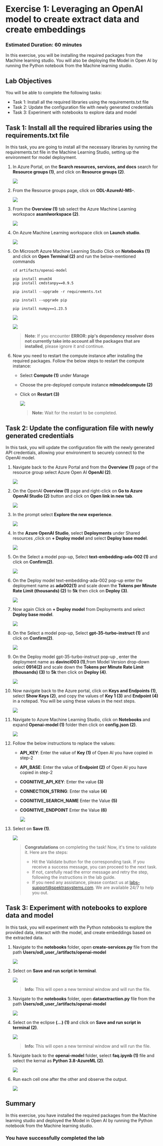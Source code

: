 # Exercise 1: Leveraging an OpenAI model to create extract data and create embeddings

### Estimated Duration: 60 minutes

In this exercise, you will be installing the required packages from the Machine learning studio. You will also be deploying the Model in Open AI by running the Python notebook from the Machine learning studio.

## Lab Objectives

You will be able to complete the following tasks:

- Task 1: Install all the required libraries using the requirements.txt file
- Task 2: Update the configuration file with newly generated credentials
- Task 3: Experiment with notebooks to explore data and model

## Task 1: Install all the required libraries using the requirements.txt file

In this task, you are going to install all the necessary libraries by running the requirements.txt file in the Machine Learning Studio, setting up the environment for model deployment.

1. In Azure Portal, on the **Search resources, services, and docs** search for **Resource groups (1)**, and click on **Resource groups (2)**.

   ![](Images/rg.png)

1. From the Resource groups page, click on **ODL-AzureAI-MS-<inject key="DeploymentID" enableCopy="false"/>**.

   ![](Images/e1t1s2.png)

1. From the **Overview (1)** tab select the Azure Machine Learning workspace **asamlworkspace<inject key="DeploymentID" enableCopy="false"/> (2)**.

   ![](Images/e1t1s3.png)
   
1. On Azure Machine Learning workspace click on **Launch studio**.

   ![](Images/e1t1s4.png)

1. On Microsoft Azure Machine Learning Studio Click on **Notebooks (1)** and click on **Open Terminal (2)** and run the below-mentioned commands

    ```
    cd artifacts/openai-model
    ```

    ```
    pip install enum34
    pip install cmdstanpy==0.9.5
    ```
   
    ```
    pip install --upgrade -r requirements.txt
    ```
    
    ```
    pip install --upgrade pip
    ```
    
    ```
    pip install numpy==1.23.5
    ```
    
    ![](Images/update1.jpg)
    
    ![](Images/piprequiremnt.png)

    > **Note**: If you encounter **ERROR: pip's dependency resolver does not currently take into account all the packages that are installed**, please ignore it and continue.

1. Now you need to restart the compute instance after installing the required packages. Follow the below steps to restart the compute instance:

   -  Select **Compute (1)** under Manage
   -  Choose the pre-deployed compute instance **mlmodelcompute<inject key="DeploymentID" enableCopy="false"/> (2)**
   -  Click on **Restart (3)**

      ![](Images/restrat.png)

      >**Note:** Wait for the restart to be completed.
   
## Task 2: Update the configuration file with newly generated credentials

In this task, you will update the configuration file with the newly generated API credentials, allowing your environment to securely connect to the OpenAI model.

1. Navigate back to the Azure Portal and from the **Overview (1)** page of the resource group select Azure Open AI **OpenAI<inject key="DeploymentID" enableCopy="false"/> (2)**.

    ![](Images/openai.png)
    

1. On the OpenAI **Overview (1)** page and right-click on **Go to Azure OpenAI Studio (2)** button and click on **Open link in new tab**.

   ![](Images/openai1ss.png)

1. In the prompt select **Explore the new experience**.

   ![](Images/newexperience.png)

1. In the **Azure OpenAI Studio**, select **Deployments** under Shared resources ,click on **+ Deploy model** and select **Deploy base model**.

   ![](Images/newdeployment01.png)

1. On the Select a model pop-up, Select **text-embedding-ada-002 (1)** and click on **Confirm(2)**.

   ![](Images/model01.png)
   
1.  On the Deploy model text-embedding-ada-002 pop-up enter the deployment name as **ada002(1)** and scale down the **Tokens per Minute Rate Limit (thousands) (2)** to **5k** then click on **Deploy (3)**.

    ![](Images/model02.png)

1. Now again Click on **+ Deploy model** from Deployments and select **Deploy base model**.

   ![](Images/newdeployment01.png)

1. On the Select a model pop-up, Select **gpt-35-turbo-instruct (1)** and click on **Confirm(2)**.

    ![](Images/model05.png)
   
3. On the Deploy model gpt-35-turbo-instruct pop-up , enter the deployment name as **davinci003 (1)**,from Model Version drop-down select **0914(2)** and scale down the **Tokens per Minute Rate Limit (thousands) (3)** to **5k** then click on **Deploy (4)**.

   ![](Images/model06.png)

1. Now navigate back to the Azure portal, click on **Keys and Endpoints (1)**, select **Show Keys (2)**, and copy the values of **Key 1 (3)** and **Endpoint (4)** in a notepad. You will be using these values in the next steps.

   ![](Images/openaikeys1.png)
    
1. Navigate to Azure Machine Learning Studio, click on **Notebooks** and expand **Openai-model (1)** folder then click on **config.json (2)**.

   ![](Images/compute.png)
  
1. Follow the below instructions to replace the values:

   - **API_KEY**: Enter the value of **Key (1)** of Open AI you have copied in step-2
   - **API_BASE**: Enter the value of **Endpoint (2)** of Open AI you have copied in step-2
   - **COGNITIVE_API_KEY**: Enter the value **<inject key="SearchService Key" enableCopy="true"/> (3)**
   - **CONNECTION_STRING**: Enter the value **<inject key="StorageAccountConnectionString" enableCopy="true"/> (4)**
   - **COGNITIVE_SEARCH_NAME** Enter the Value **<inject key="SearchService Name" enableCopy="true"/> (5)**
   - **COGNITIVE_ENDPOINT** Enter the Value **<inject key="SearchService Endpoint" enableCopy="true"/> (6)**

      ![](Images/Task1-Ex2-Step4.png)
   
1. Select on **Save (1)**.

   ![](Images/compute.png)

   > **Congratulations** on completing the task! Now, it's time to validate it. Here are the steps:
   > - Hit the Validate button for the corresponding task. If you receive a success message, you can proceed to the next task.
   > - If not, carefully read the error message and retry the step, following the instructions in the lab guide.
   > - If you need any assistance, please contact us at labs-support@spektrasystems.com. We are available 24/7 to help you out.

   <validation step="df1efdf3-407b-4779-a847-4f60d4d42aaa" />

## Task 3: Experiment with notebooks to explore data and model

In this task, you will experiment with the Python notebooks to explore the provided data, interact with the model, and create embeddings based on the extracted data.

1. Navigate to the **notebooks** folder, open **create-services.py** file from the path **Users/odl_user_<inject key="DeploymentID" enableCopy="false"/>/artifacts/openai-model**

   ![](Images/Task1-Ex3-Step1.png)

1. Select on **Save and run script in terminal**.

   ![](Images/Task1-Ex3-Step2.png)
    
   > **Info:** This will open a  new terminal window and will run the file. 
     
1. Navigate to the **notebooks** folder, open **dataextraction.py** file from the path **Users/odl_user_<inject key="DeploymentID" enableCopy="false"/>/artifacts/openai-model**

    ![](Images/dataextraction1.png)

1. Select on the eclipse **(...)** **(1)** and click on **Save and run script in terminal (2)**.

   ![](Images/saveandrun.png)
    
   > **Info:** This will open a  new terminal window and will run the file. 
  
1. Navigate back to the **openai-model** folder, select **faq.ipynb (1)** file and select the kernal as **Python 3.8-AzureML (2)**.

   ![](Images/faq2.png)
   
1. Run each cell one after the other and observe the output.

   ![](Images/qateams1.png)
   
## Summary

In this exercise, you have installed the required packages from the Machine learning studio and deployed the Model in Open AI by running the Python notebook from the Machine learning studio.

### You have successfully completed the lab
